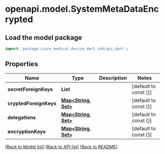 # openapi.model.SystemMetaDataEncrypted

## Load the model package
```dart
import 'package:icure_medical_device_dart_sdk/api.dart';
```

## Properties
Name | Type | Description | Notes
------------ | ------------- | ------------- | -------------
**secretForeignKeys** | **List<String>** |  | [default to const []]
**cryptedForeignKeys** | [**Map<String, Set<Delegation>>**](Set.md) |  | [default to const {}]
**delegations** | [**Map<String, Set<Delegation>>**](Set.md) |  | [default to const {}]
**encryptionKeys** | [**Map<String, Set<Delegation>>**](Set.md) |  | [default to const {}]

[[Back to Model list]](../README.md#documentation-for-models) [[Back to API list]](../README.md#documentation-for-api-endpoints) [[Back to README]](../README.md)
